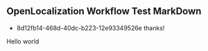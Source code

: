 ## OpenLocalization Workflow Test MarkDown
* 8d12fb14-468d-40dc-b223-12e93349526e 
thanks!

Hello world